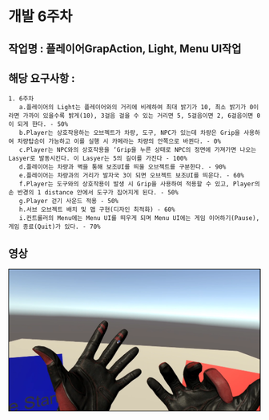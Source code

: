 
# 개발 6주차

## 작업명   : 플레이어GrapAction, Light, Menu UI작업

## 해당 요구사항 : 
    1. 6주차
       a.플레이어의 Light는 플레이어와의 거리에 비례하여 최대 밝기가 10, 최소 밝기가 0이라면 가까이 있을수록 밝게(10), 3걸음 걸을 수 있는 거리면 5, 5걸음이면 2, 6걸음이면 0이 되게 한다. - 50%  
       b.Player는 상호작용하는 오브젝트가 차량, 도구, NPC가 있는데 차량은 Grip을 사용하여 차량탑승이 가능하고 이를 실행 시 카메라는 차량의 안쪽으로 바뀐다. - 0%  
       c.Player는 NPC와의 상호작용을 ‘Grip을 누른 상태로 NPC의 정면에 가져가면 나오는 Lasyer로 발동시킨다. 이 Lasyer는 5의 길이를 가진다 - 100%  
       d.플레이어는 차량과 벽을 통해 보조UI를 띄울 오브젝트를 구분한다. - 90%  
       e.플레이어는 차량과의 거리가 발자국 3이 되면 오브젝트 보조UI를 띄운다. - 60%  
       f.Player는 도구와의 상호작용이 발생 시 Grip을 사용하여 적용할 수 있고, Player의 손 반경의 1 distance 안에서 도구가 집어지게 된다. - 50%  
       g.Player 걷기 사운드 적용 - 50%  
       h.서브 오브젝트 배치 및 맵 구현(디자인 최적화) - 60%  
       i.컨트롤러의 Menu에는 Menu UI를 띄우게 되며 Menu UI에는 게임 이어하기(Pause), 게임 종료(Quit)가 있다. - 70%  
       
       
## 영상
[![6주차](./files/w06/6주차영상.PNG)](https://youtu.be/K8g6vIvH9q4)


